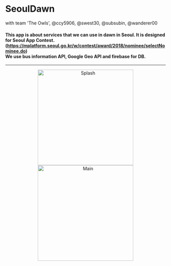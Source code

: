 # SeoulDawn
with team 'The Owls', @ccy5906, @swest30, @subsubin, @wanderer00

#### This app is about services that we can use in dawn in Seoul. It is designed for Seoul App Contest. (https://mplatform.seoul.go.kr/w/contest/award/2018/nominee/selectNominee.do) <br> We use bus information API, Google Geo API and firebase for DB.
***
<p align="center">
<img src="http://drive.google.com/uc?export=view&id=1-rAaCBPg63CrreUWpJTXML6IekpSMgOX" width="300px" alt="Splash" margin-right:30px/>
<img src="http://drive.google.com/uc?export=view&id=1fMYKI0Ij3_9QyH-TkldsDUZlRk60codi" width="300px" alt="Main" hspace="20px"/>
</p>
